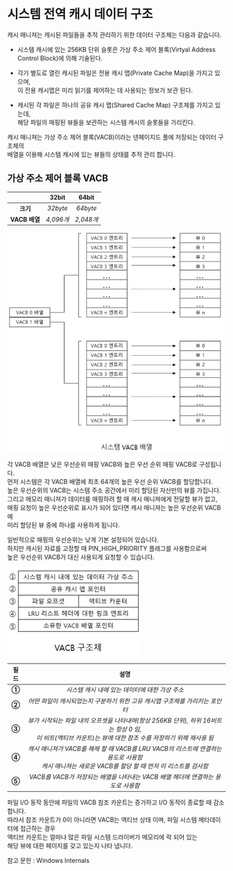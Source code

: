# 시스템 전역 캐시 데이터 구조

캐시 매니져는 캐시된 파일들을 추적 관리하기 위한 데이터 구조체는 다음과 같습니다.  
- 시스템 캐시에 있는 256KB 단위 슬롯은 가상 주소 제어 블록(Virtyal Address Control Block)에 의해 기술된다.  

- 각기 별도로 열린 캐시된 파일은 전용 캐시 맵(Private Cache Map)을 가지고 있으며,  
이 전용 캐시맵은 미리 읽기를 제어하는 데 사용되는 정보가 보관 된다.  

- 캐시된 각 파일은 하나의 공유 캐시 맵(Shared Cache Map) 구조체를 가지고 있는데,  
해당 파일의 매핑된 뷰들을 보관하는 시스템 캐시의 슬롯들을 가리킨다.  

캐시 매니져는 가상 주소 제어 블록(VACB)이라는 넨페이지드 풀에 저장되는 데이터 구조체의   
배열을 이용해 시스템 캐시에 있는 뷰들의 상태를 추적 관리 합니다.  

## 가상 주소 제어 블록 VACB  
|   |  <center>32bit</center> |  <center>64bit</center> | 
|:--------:|:--------:|:--------:|
|**<center> 크기 </center>** |*<center> 32byte </center>* |*<center> 64byte </center>* |
|**<center> VACB 배열 </center>** |*<center> 4,096개 </center>* |*<center> 2,048개 </center>* |

![이미지](./images/캐시데이터구조1.jpg)  

각 VACB 배열은 낮은 우선순위 매핑 VACB와 높은 우선 순위 매핑 VACB로 구성됩니다.  
먼저 시스템은 각 VACB 배열에 최초 64개의 높은 우선 순위 VACB를 할당합니다.  
높은 우선순위의 VACB는 시스템 주소 공간에서 미리 할당된 자신만의 뷰를 가집니다.  
그리고 메모리 매니져가 데이터를 매핑하려 할 때 캐시 매니져에게 전달할 뷰가 없고,  
매핑 요청이 높은 우선순위로 표시가 되어 있다면 캐시 매니져는 높은 우선순위 VACB에  
미리 할당된 뷰 중에 하나를 사용하게 됩니다.  

일반적으로 매핑의 우선순위는 낮게 기본 설정되어 있습니다.  
하지만 캐시된 자료를 고정할 때 PIN_HIGH_PRIORITY 플래그를 사용함으로써  
높은 우선순위 VACB가 대신 사용되게 요청할 수 있습니다.  

![이미지](./images/캐시데이터구조2.jpg)  

|  <center>필드</center> |  <center>설명</center> | 
|:--------:|:--------:|
|**<center>①</center>** |*<center>시스템 캐시 내에 있는 데이터에 대한 가상 주소</center>* |
|**<center>②</center>** |*<center>어떤 파일이 캐시되었는지 구분하기 위한 고유 캐시맵 구조체를 가리키는 포인터</center>* |
|**<center>③</center>** |*<center>뷰가 시작되는 파일 내의 오프셋을 나타내며(항상 256KB 단위), 하위 16비트는 항상 0 임,<br>이 비트(액티브 카운트)는 뷰에 대한 참조 수를 저장하기 위해 재사용 됨</center>* |
|**<center>④</center>** |*<center>캐시 매니져가 VACB를 해제 할 때 VACB를 LRU VACB의 리스트에 연결하는 용도로 사용함 <br>캐시 매니져는 새로운 VACB를 할당 할 때 먼저 이 리스트를 검사함</center>* |
|**<center>⑤</center>** |*<center>VACB를 VACB가 저장되는 배열을 나타내는 VACB 배열 헤더에 연결하는 용도로 사용함</center>* |

파일 I/O 동작 동안에 파일의 VACB 참조 카운트는 증가하고 I/O 동작이 종료할 때 감소합니다.  
따라서 참조 카운트가 0이 아니라면 VACB는 액티브 상태 이며, 파일 시스템 메타데이터에 접근하는 경우  
액티브 카운트는 얼마나 많은 파일 시스템 드라이버가 메모리에 락 되어 있는   
해당 뷰에 대한 페이지를 갖고 있는지 나타 냅니다.  

참고 문헌 : Windows Internals

